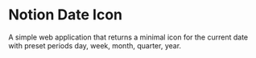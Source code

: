# Notion Date Icon

A simple web application that returns a minimal icon for the current date with preset periods day, week, month, quarter, year.
